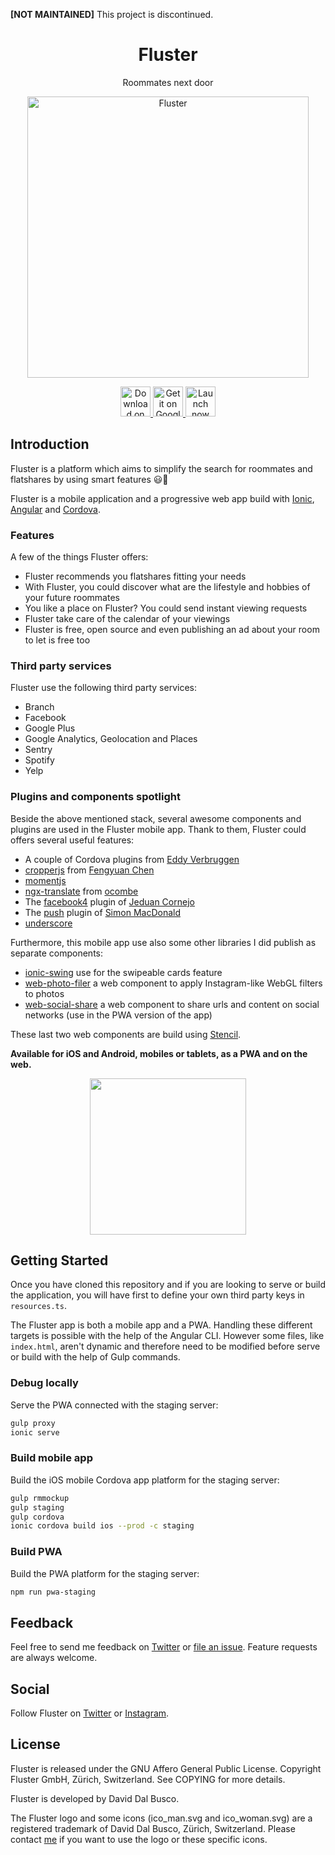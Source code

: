 **[NOT MAINTAINED]** This project is discontinued.

<h1 align="center">Fluster</h1>

<p align="center">
  Roommates next door
</p>

<p align="center">
  <a href="https://fluster.io/">
    <img alt="Fluster" title="Fluster" src="https://github.com/fluster/fluster-app/blob/master/resources/pwa/assets/icon/android-chrome-512x512.png" width="450">
  </a>
</p>

<p align="center">
  <a href="https://itunes.apple.com/app/id1187266720">
    <img alt="Download on the App Store" title="App Store" src="https://fluster.io/assets/images/store/app-store-badge-en.svg" height="48px">
  </a>

  <a href="http://play.google.com/store/apps/details?id=io.fluster.fluster">
    <img alt="Get it on Google Play" title="Google Play" src="https://fluster.io/assets/images/store/google-play-badge-en.png" height="48px">
  </a>

  <a href="https://m.fluster.io">
    <img alt="Launch now as a PWA" title="PWA" src="https://user-images.githubusercontent.com/9122190/28998409-c5bf7362-7a00-11e7-9b63-db56694522e7.png" height="48px">
  </a>
</p>

## Introduction

Fluster is a platform which aims to simplify the search for roommates and flatshares by using smart features 😃🎉

Fluster is a mobile application and a progressive web app build with [Ionic](https://ionicframework.com), [Angular](http://angular.io) and [Cordova](https://cordova.apache.org).

### Features

A few of the things Fluster offers:

* Fluster recommends you flatshares fitting your needs
* With Fluster, you could discover what are the lifestyle and hobbies of your future roommates
* You like a place on Fluster? You could send instant viewing requests
* Fluster take care of the calendar of your viewings
* Fluster is free, open source and even publishing an ad about your room to let is free too

### Third party services

Fluster use the following third party services:

* Branch
* Facebook
* Google Plus
* Google Analytics, Geolocation and Places
* Sentry
* Spotify
* Yelp

### Plugins and components spotlight

Beside the above mentioned stack, several awesome components and plugins are used in the Fluster mobile app. Thank to them, Fluster could offers several useful features:

* A couple of Cordova plugins from [Eddy Verbruggen](https://github.com/EddyVerbruggen)
* [cropperjs](https://github.com/fengyuanchen/cropperjs) from [Fengyuan Chen](https://github.com/fengyuanchen)
* [momentjs](https://momentjs.com)
* [ngx-translate](http://www.ngx-translate.com) from [ocombe](https://github.com/ocombe)
* The [facebook4](https://github.com/jeduan/cordova-plugin-facebook4) plugin of [Jeduan Cornejo](https://github.com/jeduan)
* The [push](https://github.com/phonegap/phonegap-plugin-push) plugin of [Simon MacDonald](https://github.com/macdonst)
* [underscore](https://github.com/jashkenas/underscore)

Furthermore, this mobile app use also some other libraries I did publish as separate components:

* [ionic-swing](https://github.com/fluster/ionic-swing) use for the swipeable cards feature
* [web-photo-filer](https://github.com/fluster/web-photo-filter) a web component to apply Instagram-like WebGL filters to photos
* [web-social-share](https://github.com/fluster/web-social-share) a web component to share urls and content on social networks (use in the PWA version of the app)

These last two web components are build using [Stencil](https://stenciljs.com).

**Available for iOS and Android, mobiles or tablets, as a PWA and on the web.**

<div align="center">
  <img src="https://github.com/fluster/fluster-app/blob/master/src/assets/img/login/login-slide1.png" width="250px">
</div>

## Getting Started

Once you have cloned this repository and if you are looking to serve or build the application, you will have first to define your own third party keys in `resources.ts`.

The Fluster app is both a mobile app and a PWA. Handling these different targets is possible with the help of the Angular CLI. However some files, like `index.html`, aren't dynamic and therefore need to be modified before serve or build with the help of Gulp commands. 

### Debug locally

Serve the PWA connected with the staging server:

```bash
gulp proxy
ionic serve
```

### Build mobile app

Build the iOS mobile Cordova app platform for the staging server:

```bash
gulp rmmockup
gulp staging
gulp cordova
ionic cordova build ios --prod -c staging
```

### Build PWA

Build the PWA platform for the staging server:

```bash
npm run pwa-staging
```

## Feedback

Feel free to send me feedback on [Twitter](https://twitter.com/daviddalbusco) or [file an issue](https://github.com/fluster/fluster-appx/issues/new). Feature requests are always welcome.

## Social

Follow Fluster on [Twitter](https://twitter.com/flusterapp) or [Instagram](http://instagram.com/fluster.io/).

## License

Fluster is released under the GNU Affero General Public License. Copyright Fluster GmbH, Zürich, Switzerland. See COPYING for more details.

Fluster is developed by David Dal Busco.

The Fluster logo and some icons (ico_man.svg and ico_woman.svg) are a registered trademark of David Dal Busco, Zürich, Switzerland. Please contact [me](mailto:david@fluster.io) if you want to use the logo or these specific icons.
